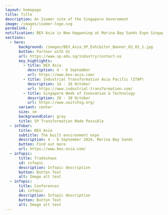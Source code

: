 ```yaml
---
layout: homepage
title: Title
description: An Isomer site of the Singapore Government
image: /images/isomer-logo.svg
permalink: /
notification: BEX Asia is Now Happening at Marina Bay Sands Expo Singapore. Come and Join us!
sections:
  - hero:
      background: /images/BEX_Asia_SP_Exhibitor_Banner_02_01_1.jpg
      button: Partner with Us
      url: https://www.sp.edu.sg/industry/contact-us
      key_highlights:
        - title: BEX Asia
          description: 4 - 6 September
          url: https://www.bex-asia.com/
        - title: Industrial Transformation Asia Pacific (ITAP)
          description: 14 - 16 October
          url: https://www.industrial-transformation.com/
        - title: Singapore Week of Innovation & Technology
          description: 28 - 30 October
          url: https://www.switchsg.org/
      variant: center
      size: sm
      backgroundColor: gray
      title: SP Transformation Made Possible
  - infobar:
      title: BEX Asia
      subtitle: The built environment expo
      description: 4 - 6 September 2024, Marina Bay Sands
      button: Find out more
      url: https://www.bex-asia.com/
  - infopic:
      title: Tradeshows
      id: infopic
      description: Infopic description
      button: Button Text
      alt: Image alt text
  - infopic:
      title: Conferences
      id: infopic
      description: Infopic description
      button: Button Text
      alt: Image alt text
---
```

